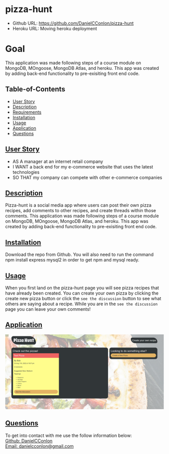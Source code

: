 # pizza-hunt

- Github URL: https://github.com/DanielCConlon/pizza-hunt
- Heroku URL: Moving heroku deployment
<!-- https://secure-springs-96210.herokuapp.com/ -->

# Goal

This application was made following steps of a course module on MongoDB, MOngoose, MongoDB Atlas, and heroku. This app was created by adding back-end functionality to pre-exisiting front end code.

## Table-of-Contents

- [User Story](#userstory)
- [Description](#description)
- [Requirements](#Requirements)
- [Installation](#installation)
- [Usage](#usage)
- [Application](#application)
- [Questions](#questions)

## [User Story](#table-of-contents)

- AS A manager at an internet retail company
- I WANT a back end for my e-commerce website that uses the latest technologies
- SO THAT my company can compete with other e-commerce companies

## [Description](#table-of-contents)

Pizza-hunt is a social media app where users can post their own pizza recipes, add comments to other recipes, and create threads within those comments. This application was made
following steps of a course module on MongoDB, MOngoose, MongoDB Atlas, and heroku. This app was created by adding back-end functionality to pre-exisiting front end code.

## [Installation](#table-of-contents)

Download the repo from Github. You will also need to run the command npm install express mysql2 in order to get npm and mysql ready.

## [Usage](#table-of-contents)

When you first land on the pizza-hunt page you will see pizza recipes that have already been created. You can create your own pizza by clicking the create new pizza button or click the `see the discussion` button to see what others are saying about a recipe. While you are in the `see the discussion` page you can leave your own comments!

## [Application](#table-of-contents)

![Website image](./public/assets/images/Capture.PNG)

## [Questions](#table-of-contents)

To get into contact with me use the follow information below:
<br />
[Github: DanielCConlon](https://github.com/DanielCConlon)
<br />
[Email: danielcconlon@gmail.com](danielcconlon@gmail.com)
